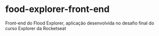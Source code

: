 # food-explorer-front-end
Front-end do Flood Explorer, aplicação desenvolvida no desafio final do curso Explorer da Rocketseat

